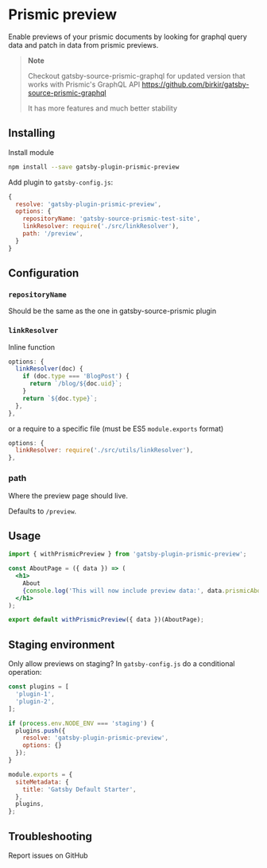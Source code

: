 # Prismic preview

Enable previews of your prismic documents by looking for graphql query data and patch in data from prismic previews.

> **Note**
>
> Checkout gatsby-source-prismic-graphql for updated version that works with Prismic's GraphQL API https://github.com/birkir/gatsby-source-prismic-graphql
>
> It has more features and much better stability

## Installing

Install module

```bash
npm install --save gatsby-plugin-prismic-preview
```

Add plugin to `gatsby-config.js`:

```js
{
  resolve: 'gatsby-plugin-prismic-preview',
  options: {
    repositoryName: 'gatsby-source-prismic-test-site',
    linkResolver: require('./src/linkResolver'),
    path: '/preview',
  }
}
```

## Configuration

### `repositoryName`

Should be the same as the one in gatsby-source-prismic plugin

### `linkResolver`

Inline function

```js
options: {
  linkResolver(doc) {
    if (doc.type === 'BlogPost') {
      return `/blog/${doc.uid}`;
    }
    return `${doc.type}`;
  },
},
```

or a require to a specific file (must be ES5 `module.exports` format)

```js
options: {
  linkResolver: require('./src/utils/linkResolver'),
},
```

### path

Where the preview page should live.

Defaults to `/preview`.

## Usage

```jsx
import { withPrismicPreview } from 'gatsby-plugin-prismic-preview';

const AboutPage = ({ data }) => (
  <h1>
    About
    {console.log('This will now include preview data:', data.prismicAboutPage.title)}
  </h1>
);

export default withPrismicPreview({ data })(AboutPage);
```

## Staging environment

Only allow previews on staging? In `gatsby-config.js` do a conditional operation:

```js
const plugins = [
  'plugin-1',
  'plugin-2',
];

if (process.env.NODE_ENV === 'staging') {
  plugins.push({
    resolve: 'gatsby-plugin-prismic-preview',
    options: {}
  });
}

module.exports = {
  siteMetadata: {
    title: 'Gatsby Default Starter',
  },
  plugins,
};
```

## Troubleshooting

Report issues on GitHub
